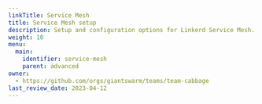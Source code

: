 ```yaml
---
linkTitle: Service Mesh
title: Service Mesh setup
description: Setup and configuration options for Linkerd Service Mesh.
weight: 10
menu:
  main:
    identifier: service-mesh
    parent: advanced
owner:
  - https://github.com/orgs/giantswarm/teams/team-cabbage
last_review_date: 2023-04-12
---
```


